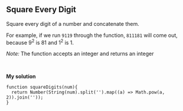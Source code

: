 ## Square Every Digit
Square every digit of a number and concatenate them.
<br/>

For example, if we run `9119` through the function, `811181` will come out, because 9<sup>2</sup> is 81 and 1<sup>2</sup> is 1.
<br/>

*Note:* The function accepts an integer and returns an integer

<br/>

**My solution**

```
function squareDigits(num){
  return Number(String(num).split('').map((a) => Math.pow(a, 2)).join(''));
}
```